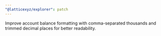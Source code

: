 ```yaml
---
"@latticexyz/explorer": patch
---
```


Improve account balance formatting with comma-separated thousands and trimmed decimal places for better readability.
